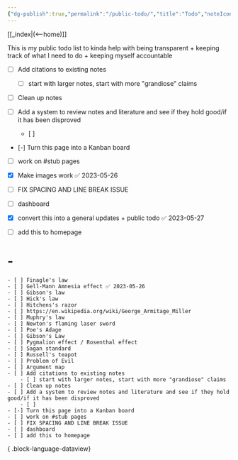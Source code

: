 ```yaml
---
{"dg-publish":true,"permalink":"/public-todo/","title":"Todo","noteIcon":"","created":"2023-04-18","updated":""}
---
```



[[_index\|(<--home)]]

This is my public todo list to kinda help with being transparent + keeping track of what I need to do + keeping myself accountable 

- [ ] Add citations to existing notes 
	- [ ] start with larger notes, start with more "grandiose" claims 

- [ ] Clean up notes 

- [ ] Add a system to review notes and literature and see if they hold good/if it has been disproved 
	- [ ] 
- [-] Turn this page into a Kanban board
- [ ] work on #stub pages 

- [x] Make images work ✅ 2023-05-26

- [ ] FIX SPACING AND LINE BREAK ISSUE      
- [ ] dashboard
- [x] convert this into a general updates + public todo ✅ 2023-05-27
- [ ]  add this to homepage

# \-

    - [ ] Finagle's law
    - [ ] Gell-Mann Amnesia effect ✅ 2023-05-26 
    - [ ] Gibson's law
    - [ ] Hick's law
    - [ ] Hitchens's razor
    - [ ] https://en.wikipedia.org/wiki/George_Armitage_Miller
    - [ ] Muphry's law
    - [ ] Newton's flaming laser sword
    - [ ] Poe's Adage
    - [ ] Gibson's Law
    - [ ] Pygmalion effect / Rosenthal effect
    - [ ] Sagan standard
    - [ ] Russell's teapot
    - [ ] Problem of Evil
    - [ ] Argument map
    - [ ] Add citations to existing notes
        - [ ] start with larger notes, start with more "grandiose" claims
    - [ ] Clean up notes 
    - [ ] Add a system to review notes and literature and see if they hold good/if it has been disproved
        - [ ] 
    - [-] Turn this page into a Kanban board
    - [ ] work on #stub pages 
    - [ ] FIX SPACING AND LINE BREAK ISSUE
    - [ ] dashboard
    - [ ] add this to homepage

{ .block-language-dataview}
